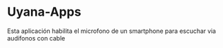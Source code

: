 # Uyana-Apps

Esta aplicación habilita el microfono de un smartphone para escuchar via audifonos con cable
